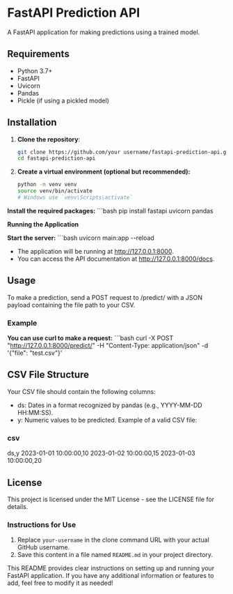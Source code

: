 # FastAPI Prediction API

A FastAPI application for making predictions using a trained model.

## Requirements

- Python 3.7+
- FastAPI
- Uvicorn
- Pandas
- Pickle (if using a pickled model)

## Installation

1. **Clone the repository**:
   ```bash
   git clone https://github.com/your username/fastapi-prediction-api.git
   cd fastapi-prediction-api
2. **Create a virtual environment (optional but recommended):**
    ```bash
    python -m venv venv
    source venv/bin/activate
    # Windows use `venv\Scripts\activate`

**Install the required packages:**
    ```bash
    pip install fastapi uvicorn pandas

**Running the Application**

**Start the server:**
    ```bash
    uvicorn main:app --reload


- The application will be running at http://127.0.0.1:8000.
- You can access the API documentation at http://127.0.0.1:8000/docs.
## Usage
To make a prediction, send a POST request to /predict/ with a JSON payload containing the file path to your CSV.

### Example
**You can use curl to make a request:**
    ```bash
    curl -X POST "http://127.0.0.1:8000/predict/" -H "Content-Type: application/json" -d '{"file": "test.csv"}'

## CSV File Structure
Your CSV file should contain the following columns:

- ds: Dates in a format recognized by pandas (e.g., YYYY-MM-DD HH:MM:SS).
- y: Numeric values to be predicted.
Example of a valid CSV file:

### csv

ds,y
2023-01-01 10:00:00,10
2023-01-02 10:00:00,15
2023-01-03 10:00:00,20
## License
This project is licensed under the MIT License - see the LICENSE file for details.


### Instructions for Use

1. Replace `your-username` in the clone command URL with your actual GitHub username.
2. Save this content in a file named `README.md` in your project directory.

This README provides clear instructions on setting up and running your FastAPI application. If you have any additional information or features to add, feel free to modify it as needed!
